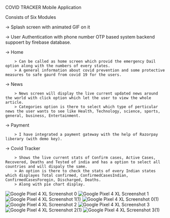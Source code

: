 COVID TRACKER Mobile Application

Consists of Six Modules 

 -> Splash screen with animated GIF on it 
 
 -> User Authentication with phone number OTP based system backend suppoert by firebase database.

 -> Home 
 
        > Can be called as home screen which provid the emergency Dail option along with the numbers of every states.
        > A general information about covid prevention and some protective measures to safe gaurd from covid 19 for the users.
        
 -> News
 
        > News screen will display the live current updated news around the world with click option which let the user to view the whole article.
        > Categories option is there to select which type of perticular news the user wants to see like Health, Technology, science, sports, general, business, Entertainment.
        
 -> Payment 
 
        > I have integrated a payment gateway with the help of Razorpay liberary (with demo key).
        
  -> Covid Tracker 
  
        > Shows the live current stats of Confirm cases, Active Cases, Recovered, Deaths and Tested of india and has a option to select all countries and will dispaly the same.
        > An option is there to check the stats of every Indian states which displayes Total confirmed, ConfirmedCasesIndian, ConfirmedCasesForegin, Discharged, Deaths. 
        > Along with pie chart display.



![Google Pixel 4 XL Screenshot 0](https://user-images.githubusercontent.com/98322945/152154907-1fb20887-340b-438b-9672-dae821979421.png)
![Google Pixel 4 XL Screenshot 1](https://user-images.githubusercontent.com/98322945/152154933-f0ec98ae-25cb-4a73-bad3-576d3d50d602.png)
![Google Pixel 4 XL Screenshot 1(1)](https://user-images.githubusercontent.com/98322945/152154969-76dd7d1a-ab52-4bf6-943d-a5aa4e300a5a.png)
![Google Pixel 4 XL Screenshot 0(1)](https://user-images.githubusercontent.com/98322945/152154990-f8cf5668-04fc-4d3d-b242-1c8eb38055b5.png)
![Google Pixel 4 XL Screenshot 2](https://user-images.githubusercontent.com/98322945/152155042-a1fa4530-0a1e-4b2c-ab85-13f5d4b1569f.png)
![Google Pixel 4 XL Screenshot 3](https://user-images.githubusercontent.com/98322945/152155049-a4b6baae-ab42-4d9c-921e-ccf935bed449.png)
![Google Pixel 4 XL Screenshot 2(1)](https://user-images.githubusercontent.com/98322945/152155061-73417086-3328-4ec2-bed5-c749a1a2a6c5.png)
![Google Pixel 4 XL Screenshot 3(1)](https://user-images.githubusercontent.com/98322945/152155074-a47336e9-7c41-4067-9d8a-05021062a536.png)

